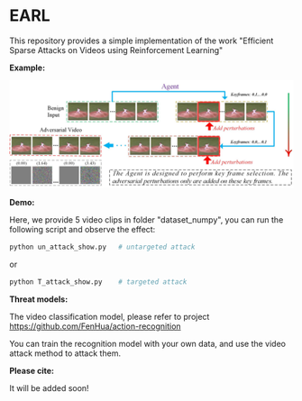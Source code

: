 # EARL

This repository provides a simple implementation of the work "Efficient Sparse Attacks on Videos using Reinforcement Learning"

**Example:**

![](example.jpg)

**Demo:**

Here, we provide 5 video clips in folder "dataset_numpy", you can run the following script and observe the effect:

```python
python un_attack_show.py   # untargeted attack
```

or

```python
python T_attack_show.py    # targeted attack
```

**Threat models:**

The video classification model, please refer to project https://github.com/FenHua/action-recognition

You can train the recognition model with your own data, and use the video attack method to attack them.

**Please cite:**

It will be added soon!

